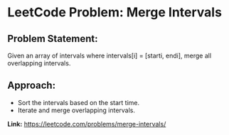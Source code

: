 # LeetCode Problem: Merge Intervals

## Problem Statement:
Given an array of intervals where intervals[i] = [starti, endi], merge all overlapping intervals.

## Approach:
- Sort the intervals based on the start time.
- Iterate and merge overlapping intervals.

**Link:** https://leetcode.com/problems/merge-intervals/
